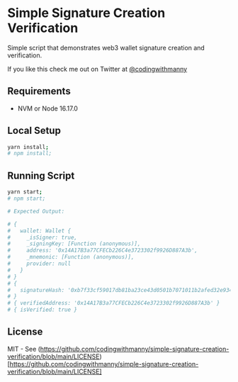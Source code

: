 # Simple Signature Creation Verification

Simple script that demonstrates web3 wallet signature creation and verification.

If you like this check me out on Twitter at [@codingwithmanny](https://twitter.com/codingwithmanny)

## Requirements

- NVM or Node 16.17.0

## Local Setup

```bash
yarn install;
# npm install;
```

## Running Script

```bash
yarn start;
# npm start;

# Expected Output:

# {
#   wallet: Wallet {
#     _isSigner: true,
#     _signingKey: [Function (anonymous)],
#     address: '0x14A17B3a77CFECb226C4e3723302f9926D887A3b',
#     _mnemonic: [Function (anonymous)],
#     provider: null
#   }
# }
# {
#   signatureHash: '0xb7f33cf59017db81ba23ce43d0501b7071011b2afed32e934fdbacc5f1776f396922fb5beac15c48c28f87a09df3224d476e8be9ab0978f70bc1002c6e7761f41c'
# }
# { verifiedAddress: '0x14A17B3a77CFECb226C4e3723302f9926D887A3b' }
# { isVerified: true }
```

## License

MIT - See (https://github.com/codingwithmanny/simple-signature-creation-verification/blob/main/LICENSE)[https://github.com/codingwithmanny/simple-signature-creation-verification/blob/main/LICENSE]